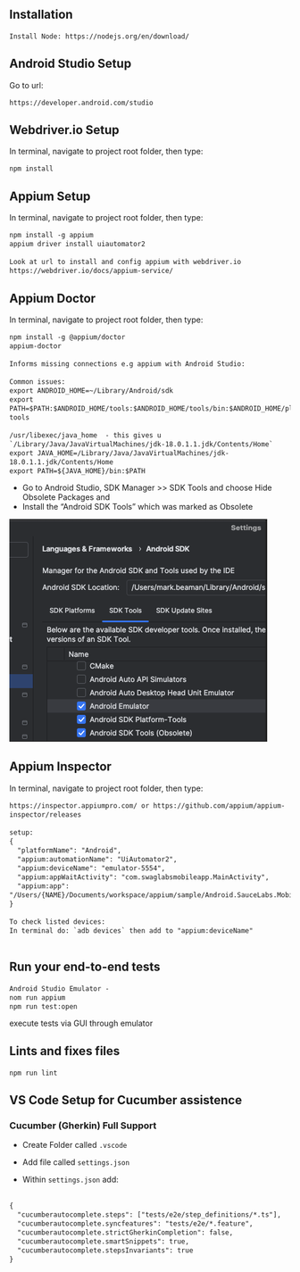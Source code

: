 ## Installation
```
Install Node: https://nodejs.org/en/download/
```

## Android Studio Setup
Go to url:
```
https://developer.android.com/studio
```

## Webdriver.io Setup
In terminal, navigate to project root folder, then type:
```
npm install
```

## Appium Setup
In terminal, navigate to project root folder, then type:
```
npm install -g appium
appium driver install uiautomator2

Look at url to install and config appium with webdriver.io
https://webdriver.io/docs/appium-service/
```

## Appium Doctor
In terminal, navigate to project root folder, then type:
```
npm install -g @appium/doctor
appium-doctor

Informs missing connections e.g appium with Android Studio:

Common issues:
export ANDROID_HOME=~/Library/Android/sdk
export PATH=$PATH:$ANDROID_HOME/tools:$ANDROID_HOME/tools/bin:$ANDROID_HOME/platform-tools

/usr/libexec/java_home  - this gives u `/Library/Java/JavaVirtualMachines/jdk-18.0.1.1.jdk/Contents/Home`
export JAVA_HOME=/Library/Java/JavaVirtualMachines/jdk-18.0.1.1.jdk/Contents/Home
export PATH=${JAVA_HOME}/bin:$PATH
```
- Go to Android Studio, SDK Manager >> SDK Tools and choose Hide Obsolete Packages and
- Install the “Android SDK Tools” which was marked as Obsolete

![screenshot](./readme-images/obsoleteSDK.png)


## Appium Inspector
In terminal, navigate to project root folder, then type:
```
https://inspector.appiumpro.com/ or https://github.com/appium/appium-inspector/releases

setup:
{
  "platformName": "Android",
  "appium:automationName": "UiAutomator2",
  "appium:deviceName": "emulator-5554",
  "appium:appWaitActivity": "com.swaglabsmobileapp.MainActivity",
  "appium:app": "/Users/{NAME}/Documents/workspace/appium/sample/Android.SauceLabs.Mobile.Sample.app.2.7.1.apk"
}

To check listed devices:
In terminal do: `adb devices` then add to "appium:deviceName"


```


## Run your end-to-end tests
```
Android Studio Emulator - 
nom run appium
npm run test:open
```
execute tests via GUI through emulator


## Lints and fixes files
```
npm run lint
```

## VS Code Setup for Cucumber assistence

### Cucumber (Gherkin) Full Support

- Create Folder called `.vscode`

- Add file called `settings.json`

- Within `settings.json` add:
```

{
  "cucumberautocomplete.steps": ["tests/e2e/step_definitions/*.ts"],
  "cucumberautocomplete.syncfeatures": "tests/e2e/*.feature",
  "cucumberautocomplete.strictGherkinCompletion": false,
  "cucumberautocomplete.smartSnippets": true,
  "cucumberautocomplete.stepsInvariants": true
}
```
